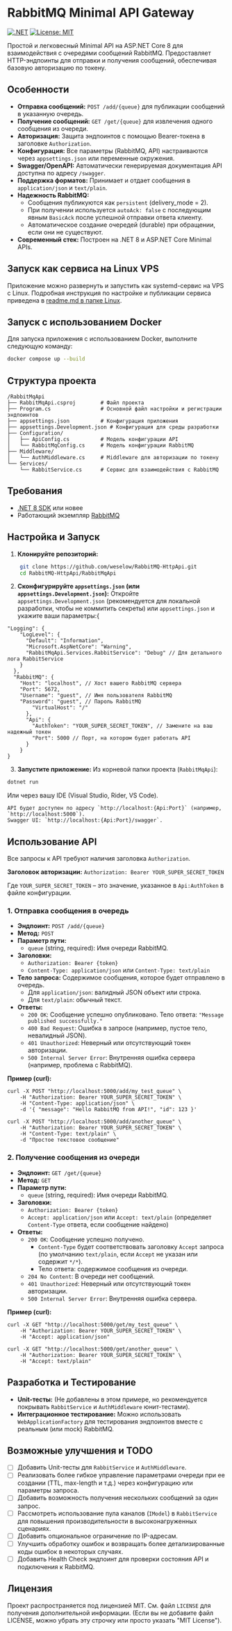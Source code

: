 ﻿# RabbitMQ Minimal API Gateway

[![.NET](https://github.com/actions/workflow_status.svg?branch=main&event=push&workflow=.NET)](https://github.com/weselow/RabbitMQ-HttpApi/actions/workflows/dotnet.yml) <!-- Замените на ваш бейдж CI, если есть -->
[![License: MIT](https://img.shields.io/badge/License-MIT-yellow.svg)](https://opensource.org/licenses/MIT)

Простой и легковесный Minimal API на ASP.NET Core 8 для взаимодействия с очередями сообщений RabbitMQ. Предоставляет HTTP-эндпоинты для отправки и получения сообщений, обеспечивая базовую авторизацию по токену.

## Особенности

*   **Отправка сообщений:** `POST /add/{queue}` для публикации сообщений в указанную очередь.
*   **Получение сообщений:** `GET /get/{queue}` для извлечения одного сообщения из очереди.
*   **Авторизация:** Защита эндпоинтов с помощью Bearer-токена в заголовке `Authorization`.
*   **Конфигурация:** Все параметры (RabbitMQ, API) настраиваются через `appsettings.json` или переменные окружения.
*   **Swagger/OpenAPI:** Автоматически генерируемая документация API доступна по адресу `/swagger`.
*   **Поддержка форматов:** Принимает и отдает сообщения в `application/json` и `text/plain`.
*   **Надежность RabbitMQ:**
    *   Сообщения публикуются как `persistent` (delivery_mode = 2).
    *   При получении используется `autoAck: false` с последующим явным `BasicAck` после успешной отправки ответа клиенту.
    *   Автоматическое создание очередей (durable) при обращении, если они не существуют.
*   **Современный стек:** Построен на .NET 8 и ASP.NET Core Minimal APIs.

## Запуск как сервиса на Linux VPS

Приложение можно развернуть и запустить как systemd-сервис на VPS с Linux. 
Подробная инструкция по настройке и публикации сервиса приведена в [readme.md в папке Linux](RabbitMQ-HttpApi/Linux/readme.md).


## Запуск с использованием Docker

Для запуска приложения с использованием Docker, выполните следующую команду:
```bash
docker compose up --build
```

## Структура проекта
```
/RabbitMqApi
├── RabbitMqApi.csproj        # Файл проекта
├── Program.cs                # Основной файл настройки и регистрации эндпоинтов
├── appsettings.json          # Конфигурация приложения
├── appsettings.Development.json # Конфигурация для среды разработки
├── Configuration/
│   ├── ApiConfig.cs          # Модель конфигурации API
│   └── RabbitMqConfig.cs     # Модель конфигурации RabbitMQ
├── Middleware/
│   └── AuthMiddleware.cs     # Middleware для авторизации по токену
└── Services/
    └── RabbitService.cs      # Сервис для взаимодействия с RabbitMQ
```

## Требования

*   [.NET 8 SDK](https://dotnet.microsoft.com/download/dotnet/8.0) или новее
*   Работающий экземпляр [RabbitMQ](https://www.rabbitmq.com/download.html)

## Настройка и Запуск

1.  **Клонируйте репозиторий:**
```bash
    git clone https://github.com/weselow/RabbitMQ-HttpApi.git
    cd RabbitMQ-HttpApi/RabbitMqApi
```
2.  **Сконфигурируйте `appsettings.json` (или `appsettings.Development.json`):**
    Откройте `appsettings.Development.json` (рекомендуется для локальной разработки, чтобы не коммитить секреты) или `appsettings.json` и укажите ваши параметры:{
```
"Logging": {
    "LogLevel": {
      "Default": "Information",
      "Microsoft.AspNetCore": "Warning",
      "RabbitMqApi.Services.RabbitService": "Debug" // Для детального лога RabbitService
    }
  },
  "RabbitMQ": {
    "Host": "localhost", // Хост вашего RabbitMQ сервера
    "Port": 5672,
    "Username": "guest", // Имя пользователя RabbitMQ
    "Password": "guest", // Пароль RabbitMQ
        "VirtualHost": "/"
      },
      "Api": {
        "AuthToken": "YOUR_SUPER_SECRET_TOKEN", // Замените на ваш надежный токен
        "Port": 5000 // Порт, на котором будет работать API
      }
    }
}
```
3.  **Запустите приложение:** Из корневой папки проекта (`RabbitMqApi`):
 ```bash
 dotnet run   
 ```
 
 Или через вашу IDE (Visual Studio, Rider, VS Code).

    API будет доступен по адресу `http://localhost:{Api:Port}` (например, `http://localhost:5000`).
    Swagger UI: `http://localhost:{Api:Port}/swagger`.

## Использование API

Все запросы к API требуют наличия заголовка `Authorization`.

**Заголовок авторизации:**
`Authorization: Bearer YOUR_SUPER_SECRET_TOKEN`

Где `YOUR_SUPER_SECRET_TOKEN` – это значение, указанное в `Api:AuthToken` в файле конфигурации.

### 1. Отправка сообщения в очередь

*   **Эндпоинт:** `POST /add/{queue}`
*   **Метод:** `POST`
*   **Параметр пути:**
    *   `queue` (string, required): Имя очереди RabbitMQ.
*   **Заголовки:**
    *   `Authorization: Bearer {token}`
    *   `Content-Type: application/json` или `Content-Type: text/plain`
*   **Тело запроса:** Содержимое сообщения, которое будет отправлено в очередь.
    *   Для `application/json`: валидный JSON объект или строка.
    *   Для `text/plain`: обычный текст.
*   **Ответы:**
    *   `200 OK`: Сообщение успешно опубликовано. Тело ответа: `"Message published successfully."`
    *   `400 Bad Request`: Ошибка в запросе (например, пустое тело, невалидный JSON).
    *   `401 Unauthorized`: Неверный или отсутствующий токен авторизации.
    *   `500 Internal Server Error`: Внутренняя ошибка сервера (например, проблема с RabbitMQ).

**Пример (curl):**
```
curl -X POST "http://localhost:5000/add/my_test_queue" \
    -H "Authorization: Bearer YOUR_SUPER_SECRET_TOKEN" \
    -H "Content-Type: application/json" \
    -d '{ "message": "Hello RabbitMQ from API!", "id": 123 }'

curl -X POST "http://localhost:5000/add/another_queue" \
    -H "Authorization: Bearer YOUR_SUPER_SECRET_TOKEN" \
    -H "Content-Type: text/plain" \
    -d "Простое текстовое сообщение"
```

### 2. Получение сообщения из очереди

*   **Эндпоинт:** `GET /get/{queue}`
*   **Метод:** `GET`
*   **Параметр пути:**
    *   `queue` (string, required): Имя очереди RabbitMQ.
*   **Заголовки:**
    *   `Authorization: Bearer {token}`
    *   `Accept: application/json` или `Accept: text/plain` (определяет `Content-Type` ответа, если сообщение найдено)
*   **Ответы:**
    *   `200 OK`: Сообщение успешно получено.
        *   `Content-Type` будет соответствовать заголовку `Accept` запроса (по умолчанию `text/plain`, если `Accept` не указан или содержит `*/*`).
        *   Тело ответа: содержимое сообщения из очереди.
    *   `204 No Content`: В очереди нет сообщений.
    *   `401 Unauthorized`: Неверный или отсутствующий токен авторизации.
    *   `500 Internal Server Error`: Внутренняя ошибка сервера.

**Пример (curl):**
```
curl -X GET "http://localhost:5000/get/my_test_queue" \
    -H "Authorization: Bearer YOUR_SUPER_SECRET_TOKEN" \
    -H "Accept: application/json"

curl -X GET "http://localhost:5000/get/another_queue" \
    -H "Authorization: Bearer YOUR_SUPER_SECRET_TOKEN" \
    -H "Accept: text/plain"
```

## Разработка и Тестирование

*   **Unit-тесты:** (Не добавлены в этом примере, но рекомендуется покрывать `RabbitService` и `AuthMiddleware` юнит-тестами).
*   **Интеграционное тестирование:** Можно использовать `WebApplicationFactory` для тестирования эндпоинтов вместе с реальным (или mock) RabbitMQ.

## Возможные улучшения и TODO

*   [ ] Добавить Unit-тесты для `RabbitService` и `AuthMiddleware`.
*   [ ] Реализовать более гибкое управление параметрами очереди при ее создании (TTL, max-length и т.д.) через конфигурацию или параметры запроса.
*   [ ] Добавить возможность получения нескольких сообщений за один запрос.
*   [ ] Рассмотреть использование пула каналов (`IModel`) в `RabbitService` для повышения производительности в высоконагруженных сценариях.
*   [ ] Добавить опциональное ограничение по IP-адресам.
*   [ ] Улучшить обработку ошибок и возвращать более детализированные коды ошибок в некоторых случаях.
*   [ ] Добавить Health Check эндпоинт для проверки состояния API и подключения к RabbitMQ.

## Лицензия

Проект распространяется под лицензией MIT. См. файл `LICENSE` для получения дополнительной информации. (Если вы не добавите файл LICENSE, можно убрать эту строчку или просто указать "MIT License").

